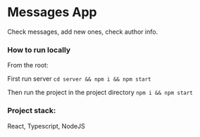 # Messages App

Check messages, add new ones, check author info.

### How to run locally

From the root:

First run server `cd server && npm i && npm start`

Then run the project in the project directory `npm i && npm start`

### Project stack: 
React, Typescript, NodeJS
